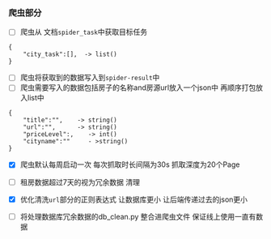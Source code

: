 ### 爬虫部分

- [ ] 爬虫从 文档`spider_task`中获取目标任务

```[json]
{
    "city_task":[],  -> list()
}
```
- [ ] 爬虫将获取到的数据写入到`spider-result`中
- [ ] 爬虫需要写入的数据包括房子的名称and房源url放入一个json中 再顺序打包放入list中

```[json]
{
    "title":"",    -> string()
    "url":"",      -> string()
    "priceLevel":,    -> int()
    "cityname":""     - >string()
}
```
- [x] 爬虫默认每周启动一次 每次抓取时长间隔为30s 抓取深度为20个Page
- [ ] 租房数据超过7天的视为冗余数据 清理
- [x] 优化清洗`url`部分的正则表达式 让数据库更小 让后端传递过去的json更小

- [ ] 将处理数据库冗余数据的db_clean.py 整合进爬虫文件 保证线上使用一直有数据